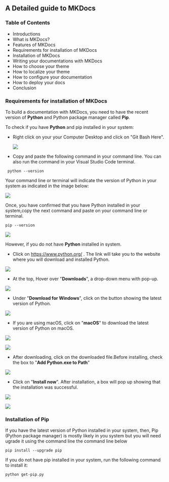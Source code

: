 ## A Detailed guide to MKDocs

### Table of Contents
- Introductions
- What is MKDocs?
- Features of MKDocs
- Requirements for installation of MKDocs
- Installation of MKDocs
- Writing your documentations with MKDocs
- How to choose your theme 
-  How to localize your theme
-  How to configure your documentation
-  How to deploy your docs
- Conclusion


### Requirements for installation of MKDocs

To build a documentation with MKDocs, you need to have the recent version of **Python** and Python package manager called **Pip**.

To check if you have **Python** and pip installed in your system: 

- Right click on your your Computer Desktop and click on "Git Bash Here".
  
  ![](images/openingTheCommandLine.png)
  
- Copy and paste the following command in your command line. You can also run the command in your Visual Studio Code terminal.

```
 python --version
 ```
 Your command line or terminal will indicate the version of Python in your system as indicated in the image below:

 ![](images/pythonVersion.png)

 Once, you have confirmed that you have Python installed in your system,copy the next command and paste on your command line or terminal.

 ```
pip --version
 ```

![](images/pipVersion.png)



However, if you do not have **Python** installed in system. 
  
  - Click on https://www.python.org/ .
The link will take you to the website where you will download and installed Python.

![](images/pythonWebsite.PNG)

- At the top, Hover over "**Downloads**", a drop-down menu with pop-up.

![](images/downloadPython.png)

- Under "**Download for Windows**", click on the button showing the latest version of Python. 

![](images/downloadLatestVersionOfPython.png)

- If you are using macOS, click on "**macOS**" to download the latest version of Python on macOS.


 ![](images/macOSDownload.png)

 ![](images/macOSLatestRelease.PNG)

 - After downloading, click on the downloaded file.Before installing, check the box to "**Add Python.exe to Path**"  

![](images/checkAddPath.png)
  
  - Click on "**Install now**". After installation, a box will pop up showing that the installation was successful.

![](images/installPython.png)

![](images/installationSuccessful.PNG)

### Installation of Pip
If you have the latest version of Python installed in your system, then, Pip (Python package manager) is mostly likely in you system but you will need ugrade it using the command line the command line below

```
pip install --upgrade pip
```

If you do not have pip installed in your system, run the following command to install it:

```
python get-pip.py
```

<!-- ### Installation of MKDocs

To, install MKDocs, it is assumed that you now have the current version of **Python** and **Pip** in your system. If you do, then let us move ahed to the installation.

Run the command below in your command line or your Visual Studio Code.

```
pip install mkdocs
``` -->

